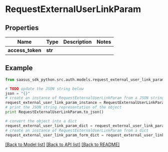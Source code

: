 # RequestExternalUserLinkParam


## Properties
Name | Type | Description | Notes
------------ | ------------- | ------------- | -------------
**access_token** | **str** |  | 

## Example

```python
from saasus_sdk_python.src.auth.models.request_external_user_link_param import RequestExternalUserLinkParam

# TODO update the JSON string below
json = "{}"
# create an instance of RequestExternalUserLinkParam from a JSON string
request_external_user_link_param_instance = RequestExternalUserLinkParam.from_json(json)
# print the JSON string representation of the object
print RequestExternalUserLinkParam.to_json()

# convert the object into a dict
request_external_user_link_param_dict = request_external_user_link_param_instance.to_dict()
# create an instance of RequestExternalUserLinkParam from a dict
request_external_user_link_param_form_dict = request_external_user_link_param.from_dict(request_external_user_link_param_dict)
```
[[Back to Model list]](../README.md#documentation-for-models) [[Back to API list]](../README.md#documentation-for-api-endpoints) [[Back to README]](../README.md)


